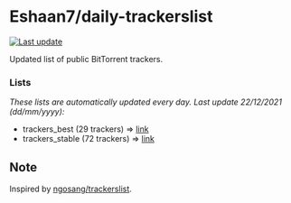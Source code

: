 
# Eshaan7/daily-trackerslist 

[![Last update](https://img.shields.io/badge/Last%20update-22/12/2021-blue.svg)](#)

Updated list of public BitTorrent trackers.

### Lists
*These lists are automatically updated every day. Last update 22/12/2021 (_dd/mm/yyyy_):*

* trackers_best (29 trackers) => [link](https://raw.githubusercontent.com/eshaan7/daily-trackerslist/master/trackers_best.txt)
* trackers_stable (72 trackers) => [link](https://raw.githubusercontent.com/eshaan7/daily-trackerslist/master/trackers_stable.txt)

## Note

Inspired by [ngosang/trackerslist](https://github.com/ngosang/trackerslist).
